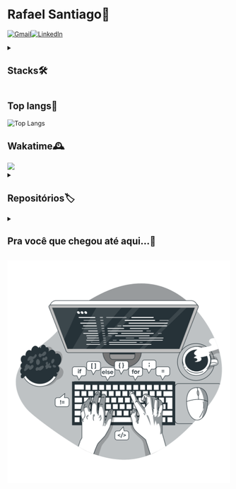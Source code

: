 # Rafael Santiago🖖

[![Gmail](https://img.shields.io/badge/Gmail-333333?style=for-the-badge&logo=gmail&logoColor=red)](mailto:rafael.santiago.silva.1405@gmail.com)[![LinkedIn](https://img.shields.io/badge/linkedin-%230077B5.svg?style=for-the-badge&logo=linkedin&logoColor=white)](https://www.linkedin.com/in/rafaelsantiagodev/)

<details>
<summary>

## Stacks🛠️

</summary>

### Frontend💻

![CSS3](https://img.shields.io/badge/css3-%231572B6.svg?style=for-the-badge&logo=css3&logoColor=white)![SASS](https://img.shields.io/badge/SASS-hotpink.svg?style=for-the-badge&logo=SASS&logoColor=white)![Bootstrap](https://img.shields.io/badge/bootstrap-%238511FA.svg?style=for-the-badge&logo=bootstrap&logoColor=white)![TailwindCSS](https://img.shields.io/badge/tailwindcss-%2338B2AC.svg?style=for-the-badge&logo=tailwind-css&logoColor=white)
![TypeScript](https://img.shields.io/badge/typescript-%23007ACC.svg?style=for-the-badge&logo=typescript&logoColor=white)![React](https://img.shields.io/badge/react-%2320232a.svg?style=for-the-badge&logo=react&logoColor=%2361DAFB)![Vite](https://img.shields.io/badge/vite-%23646CFF.svg?style=for-the-badge&logo=vite&logoColor=white)
![JavaScript](https://img.shields.io/badge/javascript-%23323330.svg?style=for-the-badge&logo=javascript&logoColor=%23F7DF1E)![jQuery](https://img.shields.io/badge/jquery-%230769AD.svg?style=for-the-badge&logo=jquery&logoColor=white)

### Backend⚙️

![NodeJS](https://img.shields.io/badge/node.js-6DA55F?style=for-the-badge&logo=node.js&logoColor=white)![Express.js](https://img.shields.io/badge/express.js-%23404d59.svg?style=for-the-badge&logo=express&logoColor=%2361DAFB)![Nodemon](https://img.shields.io/badge/NODEMON-%23323330.svg?style=for-the-badge&logo=nodemon&logoColor=%BBDEAD)
![PHP](https://img.shields.io/badge/php-%23777BB4.svg?style=for-the-badge&logo=php&logoColor=white)
![Java](https://img.shields.io/badge/java-%23ED8B00.svg?style=for-the-badge&logo=openjdk&logoColor=white)
![Python](https://img.shields.io/badge/python-3670A0?style=for-the-badge&logo=python&logoColor=ffdd54)

### Database💾

![MySQL](https://img.shields.io/badge/mysql-4479A1.svg?style=for-the-badge&logo=mysql&logoColor=white)![SQLite](https://img.shields.io/badge/sqlite-%2307405e.svg?style=for-the-badge&logo=sqlite&logoColor=white)![Microsoft Access](https://img.shields.io/badge/Microsoft_Access-A4373A?style=for-the-badge&logo=microsoft-access&logoColor=white)

### Documentação📃

![Figma](https://img.shields.io/badge/figma-%23F24E1E.svg?style=for-the-badge&logo=figma&logoColor=white)![Canva](https://img.shields.io/badge/Canva-%2300C4CC.svg?style=for-the-badge&logo=Canva&logoColor=white)

### DevOps🐧

![ESLint](https://img.shields.io/badge/ESLint-4B3263?style=for-the-badge&logo=eslint&logoColor=white)
![Postman](https://img.shields.io/badge/Postman-FF6C37?style=for-the-badge&logo=postman&logoColor=white)
![Git](https://img.shields.io/badge/git-%23F05033.svg?style=for-the-badge&logo=git&logoColor=white)![GitHub](https://img.shields.io/badge/github-%23121011.svg?style=for-the-badge&logo=github&logoColor=white)

### Deploy🚀

![Github Pages](https://img.shields.io/badge/github%20pages-121013?style=for-the-badge&logo=github&logoColor=white) ![Vercel](https://img.shields.io/badge/vercel-%23000000.svg?style=for-the-badge&logo=vercel&logoColor=white)

<!-- ### IA🤖 -->

</details>

## Top langs👾

![Top Langs](https://github-readme-stats-git-masterrstaa-rickstaa.vercel.app/api/top-langs/?username=rafaelsantiagosilva&hide=html,css&theme=dark&layout=donut&locale=pt-BR)

## Wakatime🕰️

<picture>
<source 
srcset="https://github-readme-stats.vercel.app/api/wakatime?username=rafa1405&theme=dark&layout=compact&locale=pt-BR&custom_title=____________________________________________________________" 
media="(prefers-color-scheme: dark)" 
/>

<source
srcset="https://github-readme-stats.vercel.app/api/wakatime?username=rafa1405&theme=transparent&layout=compact&locale=pt-BR&custom_title=____________________________________________________________"
media="(prefers-color-scheme: dark)"
/>

<img src="https://github-readme-stats.vercel.app/api/wakatime?username=rafa1405&theme=dark&layout=compact&locale=pt-BR&custom_title=____________________________________________________________">
</picture>

<details>
<summary>

## Repositórios🏷️

</summary>

### Próprios🏆

[![Readme Card](https://github-readme-stats.vercel.app/api/pin/?username=rafaelsantiagosilva&repo=MiniJogos&theme=dark&description_lines_count=2)](https://github.com/rafaelsantiagosilva/MiniJogos)

### Copiados😃

[![Readme Card](https://github-readme-stats.vercel.app/api/pin/?username=rafaelsantiagosilva&repo=Manual_Do_Dev&theme=dark&description_lines_count=2)](https://github.com/anuraghazra/github-readme-stats)

</details>

<details>
<summary>

## Pra você que chegou até aqui...🚀

</summary>

![Jokes Card](https://readme-jokes.vercel.app/api?hideBorder&bgColor=%23151516&textColor=%23fff&borderColor=%23fff&qColor=%23fff&aColor=%23686868&codeColor=%236DD561)![Quote](https://quotes-github-readme.vercel.app/api?type=horizontal&theme=dark&locale=pt-br)

</details>

![Codando](./typing.png)
